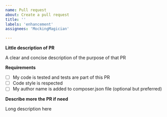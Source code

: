 ```yaml
---
name: Pull request
about: Create a pull request
title: ''
labels: 'enhancement'
assignees: 'MockingMagician'

---
```


**Little description of PR**

A clear and concise description of the purpose of that PR

**Requirements**

- [ ] My code is tested and tests are part of this PR
- [ ] Code style is respected
- [ ] My author name is added to composer.json file (optional but preferred)

**Describe more the PR if need**

Long description here
